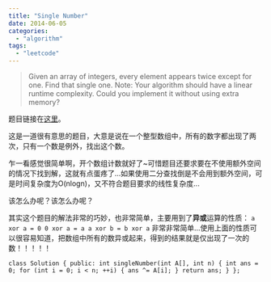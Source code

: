```yaml
---
title: "Single Number"
date: 2014-06-05
categories: 
  - "algorithm"
tags: 
  - "leetcode"
---
```


> Given an array of integers, every element appears twice except for one. Find that single one. Note: Your algorithm should have a linear runtime complexity. Could you implement it without using extra memory?

题目链接在[这里](https://oj.leetcode.com/problems/single-number/)。

这是一道很有意思的题目，大意是说在一个整型数组中，所有的数字都出现了两次，只有一个数是例外，找出这个数。

乍一看感觉很简单啊，开个数组计数就好了~可惜题目还要求要在不使用额外空间的情况下找到解，这就有点蛋疼了...如果使用二分查找倒是不会用到额外空间，可是时间复杂度为O(nlogn)，又不符合题目要求的线性复杂度...

该怎么办呢？该怎么办呢？

<!--more-->

其实这个题目的解法非常的巧妙，也非常简单，主要用到了**异或**运算的性质： `a xor a = 0 0 xor a = a a xor b = b xor a` 非常非常简单...使用上面的性质可以很容易知道，把数组中所有的数异或起来，得到的结果就是仅出现了一次的数！！！！！

`class Solution { public: int singleNumber(int A[], int n) { int ans = 0; for (int i = 0; i < n; ++i) { ans ^= A[i]; } return ans; } };`
